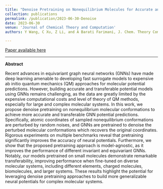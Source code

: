 ```yaml
---
title: "Denoise Pretraining on Nonequilibrium Molecules for Accurate and Transferable Neural Potentials"
collection: publications
permalink: /publication/2023-06-30-Denoise
date: 2023-06-30
venue: 'Journal of Chemical Theory and Computation'
authors: Y Wang, C Xu, Z Li, and A Barati Farimani, J. Chem. Theory Comput., 2023

---
```


<a href='https://pubs.acs.org/doi/10.1021/acs.jctc.3c00289'>Paper available here</a>

---

**Abstract** 

Recent advances in equivariant graph neural networks (GNNs) have made deep learning amenable to developing fast surrogate models to expensive ab initio quantum mechanics (QM) approaches for molecular potential predictions. However, building accurate and transferable potential models using GNNs remains challenging, as the data are greatly limited by the expensive computational costs and level of theory of QM methods, especially for large and complex molecular systems. In this work, we propose denoise pretraining on nonequilibrium molecular conformations to achieve more accurate and transferable GNN potential predictions. Specifically, atomic coordinates of sampled nonequilibrium conformations are perturbed by random noises, and GNNs are pretrained to denoise the perturbed molecular conformations which recovers the original coordinates. Rigorous experiments on multiple benchmarks reveal that pretraining significantly improves the accuracy of neural potentials. Furthermore, we show that the proposed pretraining approach is model-agnostic, as it improves the performance of different invariant and equivariant GNNs. Notably, our models pretrained on small molecules demonstrate remarkable transferability, improving performance when fine-tuned on diverse molecular systems, including different elements, charged molecules, biomolecules, and larger systems. These results highlight the potential for leveraging denoise pretraining approaches to build more generalizable neural potentials for complex molecular systems.